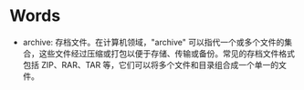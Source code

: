




# Words
- archive: 存档文件。在计算机领域，"archive" 可以指代一个或多个文件的集合，这些文件经过压缩或打包以便于存储、传输或备份。常见的存档文件格式包括 ZIP、RAR、TAR 等，它们可以将多个文件和目录组合成一个单一的文件。
